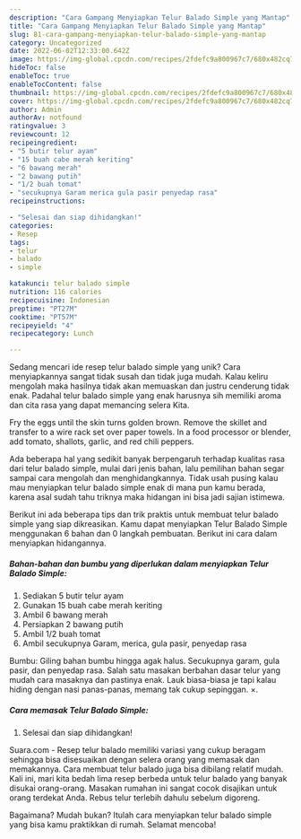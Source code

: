 ```yaml
---
description: "Cara Gampang Menyiapkan Telur Balado Simple yang Mantap"
title: "Cara Gampang Menyiapkan Telur Balado Simple yang Mantap"
slug: 81-cara-gampang-menyiapkan-telur-balado-simple-yang-mantap
category: Uncategorized
date: 2022-06-02T12:33:00.642Z
image: https://img-global.cpcdn.com/recipes/2fdefc9a800967c7/680x482cq70/telur-balado-simple-foto-resep-utama.jpg
hideToc: false
enableToc: true
enableTocContent: false
thumbnail: https://img-global.cpcdn.com/recipes/2fdefc9a800967c7/680x482cq70/telur-balado-simple-foto-resep-utama.jpg
cover: https://img-global.cpcdn.com/recipes/2fdefc9a800967c7/680x482cq70/telur-balado-simple-foto-resep-utama.jpg
author: Admin
authorAv: notfound
ratingvalue: 3
reviewcount: 12
recipeingredient:
- "5 butir telur ayam"
- "15 buah cabe merah keriting"
- "6 bawang merah"
- "2 bawang putih"
- "1/2 buah tomat"
- "secukupnya Garam merica gula pasir penyedap rasa"
recipeinstructions:

- "Selesai dan siap dihidangkan!"
categories:
- Resep
tags:
- telur
- balado
- simple

katakunci: telur balado simple 
nutrition: 116 calories
recipecuisine: Indonesian
preptime: "PT27M"
cooktime: "PT57M"
recipeyield: "4"
recipecategory: Lunch

---
```





Sedang mencari ide resep telur balado simple yang unik? Cara menyiapkannya sangat tidak susah dan tidak juga mudah. Kalau keliru mengolah maka hasilnya tidak akan memuaskan dan justru cenderung tidak enak. Padahal telur balado simple yang enak harusnya sih memiliki aroma dan cita rasa yang dapat memancing selera Kita.





Fry the eggs until the skin turns golden brown. Remove the skillet and transfer to a wire rack set over paper towels. In a food processor or blender, add tomato, shallots, garlic, and red chili peppers.

Ada beberapa hal yang sedikit banyak berpengaruh terhadap kualitas rasa dari telur balado simple, mulai dari jenis bahan, lalu pemilihan bahan segar sampai cara mengolah dan menghidangkannya. Tidak usah pusing kalau mau menyiapkan telur balado simple enak di mana pun kamu berada, karena asal sudah tahu triknya maka hidangan ini bisa jadi sajian istimewa.






Berikut ini ada beberapa tips dan trik praktis untuk membuat telur balado simple yang siap dikreasikan. Kamu dapat menyiapkan Telur Balado Simple menggunakan 6 bahan dan 0 langkah pembuatan. Berikut ini cara dalam menyiapkan hidangannya.

<!--inarticleads1-->

##### Bahan-bahan dan bumbu yang diperlukan dalam menyiapkan Telur Balado Simple:

1. Sediakan 5 butir telur ayam
1. Gunakan 15 buah cabe merah keriting
1. Ambil 6 bawang merah
1. Persiapkan 2 bawang putih
1. Ambil 1/2 buah tomat
1. Ambil secukupnya Garam, merica, gula pasir, penyedap rasa


Bumbu: Giling bahan bumbu hingga agak halus. Secukupnya garam, gula pasir, dan penyedap rasa. Salah satu masakan berbahan dasar telur yang mudah cara masaknya dan pastinya enak. Lauk biasa-biasa je tapi kalau hiding dengan nasi panas-panas, memang tak cukup sepinggan. ×. 

<!--inarticleads2-->

##### Cara memasak Telur Balado Simple:


1. Selesai dan siap dihidangkan!

Suara.com - Resep telur balado memiliki variasi yang cukup beragam sehingga bisa disesuaikan dengan selera orang yang memasak dan memakannya. Cara membuat telur balado juga bisa dibilang relatif mudah. Kali ini, mari kita bedah lima resep berbeda untuk telur balado yang banyak disukai orang-orang. Masakan rumahan ini sangat cocok disajikan untuk orang terdekat Anda. Rebus telur terlebih dahulu sebelum digoreng. 

Bagaimana? Mudah bukan? Itulah cara menyiapkan telur balado simple yang bisa kamu praktikkan di rumah. Selamat mencoba!
